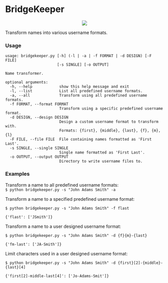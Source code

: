 # BridgeKeeper

<p align="center"><img src="https://media.giphy.com/media/e9aSISpSTtU4w/giphy.gif"></p>

Transform names into various username formats.

### Usage

```
usage: bridgekeeper.py [-h] (-l | -a | -f FORMAT | -d DESIGN) [-F FILE]
                       [-s SINGLE] [-o OUTPUT]

Name transformer.

optional arguments:
  -h, --help            show this help message and exit
  -l, --list            List all predefined username formats.
  -a, --all             Transform using all predefined username formats.
  -f FORMAT, --format FORMAT
                        Transform using a specific predefined username format.
  -d DESIGN, --design DESIGN
                        Design a custom username format to transform with.
                        Formats: {first}, {middle}, {last}, {f}, {m}, {l}
  -F FILE, --file FILE  File containing names formatted as 'First Last'.
  -s SINGLE, --single SINGLE
                        Single name formatted as 'First Last'.
  -o OUTPUT, --output OUTPUT
                        Directory to write username files to.
```

### Examples

Transform a name to all predefined username formats:<br>
`$ python bridgekeeper.py -s "John Adams Smith" -a`

Transform a name to a specified predefined username format:<br>
```
$ python bridgekeeper.py -s "John Adams Smith" -f flast

{'flast': ['JSmith']}
```

Transform a name to a user designed username format:<br>
```
$ python bridgekeeper.py -s "John Adams Smith" -d {f}{m}-{last}

{'fm-last': ['JA-Smith']}
```

Limit characters used in a user designed username format:<br>
```
$ python bridgekeeper.py -s "John Adams Smith" -d {first}[2]-{middle}-{last}[4]

{'first[2]-middle-last[4]': ['Jo-Adams-Smit']}
```
